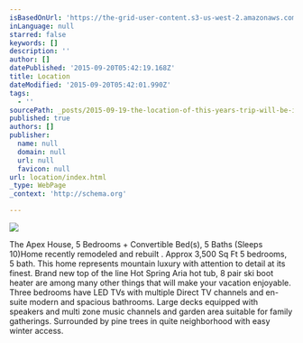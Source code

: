 ```yaml
---
isBasedOnUrl: 'https://the-grid-user-content.s3-us-west-2.amazonaws.com/59ffb7c4-4e1f-43f1-b9fc-3838a49e6fbf.png'
inLanguage: null
starred: false
keywords: []
description: ''
author: []
datePublished: '2015-09-20T05:42:19.168Z'
title: Location
dateModified: '2015-09-20T05:42:01.990Z'
tags:
  - ''
sourcePath: _posts/2015-09-19-the-location-of-this-years-trip-will-be-in-beautiful-lake-t.md
published: true
authors: []
publisher:
  name: null
  domain: null
  url: null
  favicon: null
url: location/index.html
_type: WebPage
_context: 'http://schema.org'

---
```

![](https://the-grid-user-content.s3-us-west-2.amazonaws.com/59ffb7c4-4e1f-43f1-b9fc-3838a49e6fbf.png)

The Apex House, 5 Bedrooms + Convertible Bed(s), 5 Baths (Sleeps 10)Home recently remodeled and rebuilt . Approx 3,500 Sq Ft 5 bedrooms, 5 bath. This home represents mountain luxury with attention to detail at its finest. Brand new top of the line Hot Spring Aria hot tub, 8 pair ski boot heater are among many other things that will make your vacation enjoyable. Three bedrooms have LED TVs with multiple Direct TV channels and en-suite modern and spacious bathrooms. Large decks equipped with speakers and multi zone music channels and garden area suitable for family gatherings. Surrounded by pine trees in quite neighborhood with easy winter access.